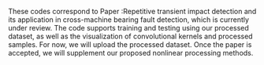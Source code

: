 These codes correspond to Paper :Repetitive transient impact detection and its application in cross-machine bearing fault detection, which is currently under review. The code supports training and testing using our processed dataset, as well as the visualization of convolutional kernels and processed samples. For now, we will upload the processed dataset. Once the paper is accepted, we will supplement our proposed nonlinear processing methods.
